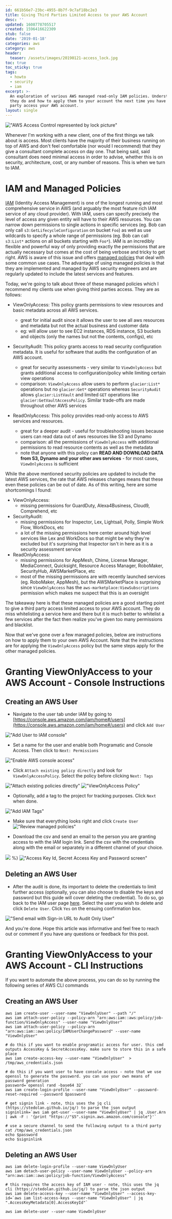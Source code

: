 ```yaml
---
id: 661b56e7-23bc-4955-8b7f-9c7af18bc2e3
title: Giving Third Parties Limited Access to your AWS Account
desc: ''
updated: 1608778705517
created: 1596416622309
stub: false
date: '2019-01-18'
categories: aws
category: aws
header:
  teaser: /assets/images/20190121-access_lock.jpg
toc: true
toc_sticky: true
tags:
  - howto
  - security
  - iam
excerpt: >-
  An exploration of various AWS managed read-only IAM policies. Understand what
  they do and how to apply them to your account the next time you have a third
  party access your AWS account.
layout: single
---
```


!["AWS Access Control represented by lock picture"](https://kevinslin-images.s3.us-west-2.amazonaws.com/images/20190121-access_lock.jpg)

Whenever I'm working with a new client, one of the first things we talk about is access. Most clients have the majority of their business running on top of AWS and don't feel comfortable (nor would I recommend) that they give a consultant complete access on day one. That being said, said consultant does need minimal access in order to advise, whether this is on security, architecture, cost, or any number of reasons. This is when we turn to IAM.

# IAM and Managed Policies

[IAM](https://aws.amazon.com/iam/) (Identity Access Management) is one of the longest running and most comprehensive service in AWS (and arguably the most feature rich IAM service of any cloud provider). With IAM, users can specify precisely the level of access any given entity will have to their AWS resources. You can narrow down permissions to single actions in specific services (eg. Bob can only call `s3:GetLifecycleConfiguration` on bucket `Foo`) as well as use wildcards to specify a whole range of permissions (eg. Bob can call `s3:List*` actions on all buckets starting with `Foo*`). IAM is an incredibly flexible and powerful way of only providing exactly the permissions that are actually necessary but comes at the cost of being verbose and tricky to get right. AWS is aware of this issue and offers [managed policies](https://docs.aws.amazon.com/IAM/latest/UserGuide/access_policies_managed-vs-inline.html#aws-managed-policies) that deal with some common use cases. The advantage of using managed policies is that they are implemented and managed by AWS security engineers and are regularly updated to include the latest services and features.

Today, we're going to talk about three of these managed policies which I recommend my clients use when giving third parties access. They are as follows:

- ViewOnlyAccess: This policy grants permissions to view resources and basic metadata across all AWS services.
    - great for initial audit since it allows the user to see all aws resources and metadata but not the actual business and customer data
    - eg: will allow user to see EC2 instances, RDS instance, S3 buckets and objects (only the names but not the contents, configs), etc

- SecurityAudit: This policy grants access to read security configuration metadata. It is useful for software that audits the configuration of an AWS account.
    - great for security assessments - very similar to `ViewOnlyAccess` but grants additional access to configuration/policy while limiting certain view operations
    - comparison: `ViewOnlyAccess` allow users to perform `glacier:List*` operations but no `glacier:Get*` operations whereas `SecurityAudit` allows `glacier:ListVault` and limited `GET` operations like `glacier:GetVaultAccessPolicy`. Similar trade-offs are made throughout other AWS services

- ReadOnlyAccess: This policy provides read-only access to AWS services and resources.
    - great for a deeper audit - useful for troubleshooting issues because users can read data out of aws resources like S3 and Dynamo
    - comparison: all the permissions of `ViewOnlyAccess` with additional permissions to read resource contents as well as the metadata
    - note that anyone with this policy can **READ AND DOWNLOAD DATA from S3, Dynamo and your other aws services** - for most cases, `ViewOnlyAccess` is sufficient

While the above mentioned security policies are updated to include the latest AWS services, the rate that AWS releases changes means that these even these policies can be out of date. As of this writing, here are some shortcomings I found:

- ViewOnlyAccess:
    - missing permissions for GuardDuty, Alexa4Business, Cloud9, Comprehend, etc
- SecurityAudit:
    - missing permissions for Inspector, Lex, Lightsail, Polly, Simple Work Flow, WorkDocs, etc
    - a lot of the missing permissions here center around high level services like Lex and WorkDocs so that might be why they're excluded but it's surprising that Inspector isn't in here as it is a security assessment service
- ReadOnlyAccess:
    - missing permissions for AppMesh, Chime, License Manager, MediaConnect, Quicksight, Resource Access Manager, RoboMaker, SecurityHub, AWSMarketPlace, etc
    - most of the missing permissions are with recently launched services (eg. RoboMaker, AppMesh), but the AWSMarketPlace is surprising since `ViewOnlyAccess` has the `aws-marketplace:ViewSubscriptions` permission which makes me suspect that this is an oversight

The takeaway here is that these managed policies are a good starting point to give a third party access limited access to your AWS account. They do miss whitelisting a service here and there but it is much better to whitelist a few services after the fact then realize you've given too many permissions and blacklist.

Now that we've gone over a few managed policies, below are instructions on how to apply them to your own AWS Account. Note that the instructions are for applying the `ViewOnlyAccess` policy but the same steps apply for the other managed policies.

# Granting ViewOnlyAccess to your AWS Account - Console Instructions

## Creating an AWS User
- Navigate to the user tab under IAM by going to [https://console.aws.amazon.com/iam/home#/users](https://console.aws.amazon.com/iam/home#/users) and click `Add User`

!["Add User to IAM console"](https://kevinslin-images.s3.us-west-2.amazonaws.com/images/20190121-aws_audit-1-add_user.jpg )

- Set a name for the user and enable both Programatic and Console Access. Then click to `Next: Permissions`

!["Enable AWS console access"](https://kevinslin-images.s3.us-west-2.amazonaws.com/images/20190121-aws_audit-2-user_details.jpg )

- Click `Attach existing policy directly` and look for `ViewOnlyAccessPolicy`. Select the policy before clicking `Next: Tags`

!["Attach existing policies directly"](https://kevinslin-images.s3.us-west-2.amazonaws.com/images/20190121-aws_audit-3-add_existing_policy.jpg )
!["ViewOnlyAccess Policy"](https://kevinslin-images.s3.us-west-2.amazonaws.com/images/20190121-aws_audit-4-add_policy.jpg )

- Optionally, add a tag to the project for tracking purposes. Click `Next ` when done.

!["Add IAM Tags"](https://kevinslin-images.s3.us-west-2.amazonaws.com/images/20190121-aws_audit-5-optional_add_tag.jpg )

- Make sure that everything looks right and click `Create User`
!["Review managed policies"](https://kevinslin-images.s3.us-west-2.amazonaws.com/images/20190121-aws_audit-6-create_user.jpg )

- Download the csv and send an email to the person you are granting access to with the IAM login link. Send the csv with the credentials along with the email or separately in a different channel of your choice.

![](https://kevinslin-images.s3.us-west-2.amazonaws.com/images/20190121-aws_audit-7-download_email.jpg ) %}
!["Access Key Id, Secret Access Key and Password screen"](https://kevinslin-images.s3.us-west-2.amazonaws.com/images/20190121-aws_audit-8-email.jpg )

## Deleting an AWS User
- After the audit is done, its important to delete the credentials to limit further access (optionally, you can also choose to disable the keys and password but this guide will cover deleting the credential). To do so, go back to the IAM user page [here](https://console.aws.amazon.com/iam/home#/users). Select the user you wish to delete and click `Delete User`. Click `Yes` on the ensuing confirmation box.

!["Send email with Sign-in URL to Audit Only User"](https://kevinslin-images.s3.us-west-2.amazonaws.com/images/20190121-aws_audit-9-delete_user.jpg )

And you're done. Hope this article was informative and feel free to reach out or comment if you have any questions or feedback for this post.

# Granting ViewOnlyAccess to your AWS Account - CLI Instructions

If you want to automate the above process, you can do so by running the following series of AWS CLI commands

## Creating an AWS User

```
aws iam create-user --user-name "ViewOnlyUser" --path "/"
aws iam attach-user-policy --policy-arn "arn:aws:iam::aws:policy/job-function/ViewOnlyAccess" --user-name "ViewOnlyUser"
aws iam attach-user-policy --policy-arn "arn:aws:iam::aws:policy/IAMUserChangePassword" --user-name "ViewOnlyUser"

# do this if you want to enable programatic access for user. this cmd outputs AccessKey & SecretAccessKey. make sure to store this in a safe place
aws iam create-access-key --user-name "ViewOnlyUser"  > /tmp/aws_credentials.json

# do this if you want user to have console access - note that we use openssl to generate the password. you can use your own means of password generation
password=`openssl rand -base64 32`
aws iam create-login-profile --user-name "ViewOnlyUser" --password-reset-required --password $password

# get signin link - note, this uses the jq cli (https://stedolan.github.io/jq/) to parse the json output
signinlink=`aws iam get-user --user-name "ViewOnlyUser" | jq .User.Arn | awk -F : '{print "https://"$5".signin.aws.amazon.com/console"}'`

# use a secure channel to send the following output to a third party
cat /tmp/aws_credentials.json
echo $password
echo $signinlink

```

## Deleting an AWS User
```
aws iam delete-login-profile --user-name ViewOnlyUser
aws iam detach-user-policy --user-name ViewOnlyUser --policy-arn "arn:aws:iam::aws:policy/job-function/ViewOnlyAccess"

# this requires the access key of IAM user - note, this uses the jq cli (https://stedolan.github.io/jq/) to parse the json output
aws iam delete-access-key --user-name "ViewOnlyUser" --access-key-id=`aws iam list-access-keys --user-name "ViewOnlyUser" | jq ".AccessKeyMetadata[0].AccessKeyId"`

aws iam delete-user --user-name ViewOnlyUser

```
